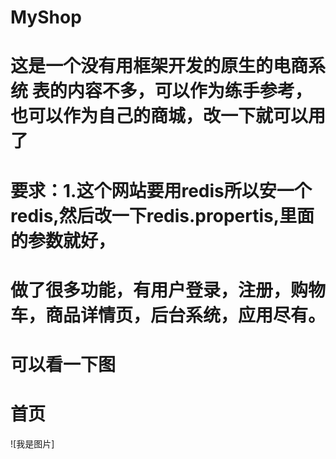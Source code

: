 # MyShop
# 这是一个没有用框架开发的原生的电商系统 表的内容不多，可以作为练手参考，也可以作为自己的商城，改一下就可以用了
# 要求：1.这个网站要用redis所以安一个redis,然后改一下redis.propertis,里面的参数就好，
# 做了很多功能，有用户登录，注册，购物车，商品详情页，后台系统，应用尽有。
# 可以看一下图
# 首页
![我是图片]
